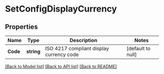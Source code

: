# SetConfigDisplayCurrency

## Properties
Name | Type | Description | Notes
------------ | ------------- | ------------- | -------------
**Code** | **string** | ISO 4217 compliant display currency code | [default to null]

[[Back to Model list]](../README.md#documentation-for-models) [[Back to API list]](../README.md#documentation-for-api-endpoints) [[Back to README]](../README.md)


